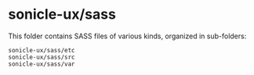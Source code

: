 # sonicle-ux/sass

This folder contains SASS files of various kinds, organized in sub-folders:

    sonicle-ux/sass/etc
    sonicle-ux/sass/src
    sonicle-ux/sass/var
